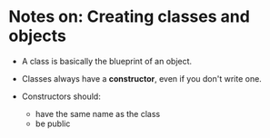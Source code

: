 # Notes on: Creating classes and objects

- A class is basically the blueprint of an object.

- Classes always have a **constructor**, even if you don't write one.

- Constructors should:
    - have the same name as the class
    - be public



